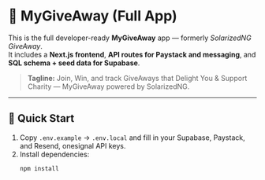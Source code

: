 # 🎁 MyGiveAway (Full App)

This is the full developer-ready **MyGiveAway** app — formerly *SolarizedNG GiveAway*.  
It includes a **Next.js frontend**, **API routes for Paystack and messaging**, and **SQL schema + seed data for Supabase**.

> **Tagline:** Join, Win, and track GiveAways that Delight You & Support Charity — MyGiveAway powered by SolarizedNG.

---

## 🚀 Quick Start

1. Copy `.env.example` → `.env.local` and fill in your Supabase, Paystack, and Resend, onesignal API keys.  
2. Install dependencies:  
   ```bash
   npm install

